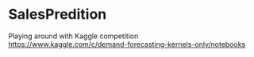 # SalesPredition
Playing around with Kaggle competition https://www.kaggle.com/c/demand-forecasting-kernels-only/notebooks
